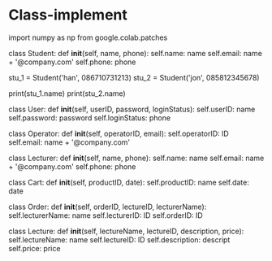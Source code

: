 # Class-implement

import numpy as np
from google.colab.patches 

class Student:
  def __init__(self, name, phone):
    self.name: name
    self.email: name + '@company.com'
    self.phone: phone

stu_1 = Student('han', 086710731213)
stu_2 = Student('jon', 085812345678)

print(stu_1.name)
print(stu_2.name)

class User:
  def __init__(self, userID, password, loginStatus):
    self.userID: name
    self.password: password
    self.loginStatus: phone

class Operator:
  def __init__(self, operatorID, email):
    self.operatorID: ID
    self.email: name + '@company.com'

class Lecturer:
  def __init__(self, name, phone):
    self.name: name
    self.email: name + '@company.com'
    self.phone: phone

class Cart:
  def __init__(self, productID, date):
    self.productID: name
    self.date: date

class Order:
  def __init__(self, orderID, lectureID, lecturerName):
    self.lecturerName: name
    self.lecturerID: ID
    self.orderID: ID

class Lecture:
  def __init__(self, lectureName, lectureID, description, price):
    self.lectureName: name
    self.lectureID: ID
    self.description: descript
    self.price: price

